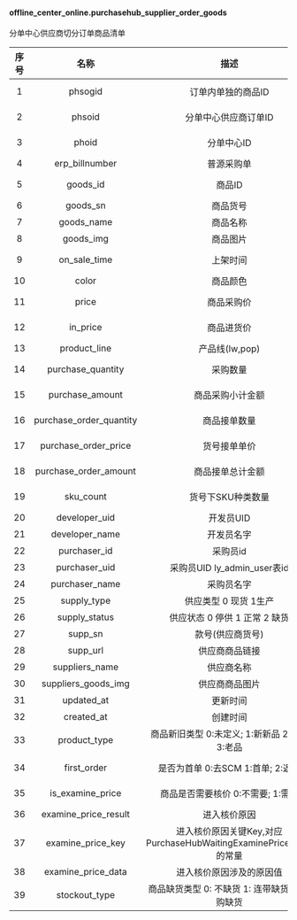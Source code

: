 #### offline_center_online.purchasehub_supplier_order_goods 
分单中心供应商切分订单商品清单

| 序号 | 名称 | 描述 | 类型 | 键 | 为空 | 额外 | 默认值 |
| :--: | :--: | :--: | :--: | :--: | :--: | :--: | :--: |
| 1 | phsogid | 订单内单独的商品ID | int(11) unsigned | PRI | NO | auto_increment |  |
| 2 | phsoid | 分单中心供应商订单ID | int(10) unsigned | MUL | NO |  |  |
| 3 | phoid | 分单中心ID | int(11) unsigned | MUL | YES |  |  |
| 4 | erp_billnumber | 普源采购单 | char(255) | MUL | YES |  |  |
| 5 | goods_id | 商品ID | int(10) unsigned | MUL | NO |  |  |
| 6 | goods_sn | 商品货号 | varchar(64) |  | NO |  |  |
| 7 | goods_name | 商品名称 | varchar(64) |  | NO |  |  |
| 8 | goods_img | 商品图片 | varchar(255) |  | NO |  |  |
| 9 | on_sale_time | 上架时间 | timestamp |  | NO | on update CURRENT_TIMESTAMP | CURRENT_TIMESTAMP |
| 10 | color | 商品颜色 | varchar(50) |  | NO |  |  |
| 11 | price | 商品采购价 | decimal(10,4) unsigned |  | NO |  |  |
| 12 | in_price | 商品进货价 | decimal(10,4) unsigned |  | NO |  |  |
| 13 | product_line | 产品线(lw,pop) | varchar(30) |  | YES |  |  |
| 14 | purchase_quantity | 采购数量 | int(10) unsigned |  | NO |  |  |
| 15 | purchase_amount | 商品采购小计金额 | decimal(10,4) unsigned |  | NO |  |  |
| 16 | purchase_order_quantity | 商品接单数量 | int(10) unsigned |  | NO |  |  |
| 17 | purchase_order_price | 货号接单单价 | decimal(10,4) unsigned |  | NO |  |  |
| 18 | purchase_order_amount | 商品接单总计金额 | decimal(10,4) unsigned |  | NO |  |  |
| 19 | sku_count | 货号下SKU种类数量 | int(11) unsigned |  | NO |  | 0 |
| 20 | developer_uid | 开发员UID | int(11) |  | NO |  | 0 |
| 21 | developer_name | 开发员名字 | varchar(100) |  | NO |  |  |
| 22 | purchaser_id | 采购员id | int(11) |  | NO |  | 0 |
| 23 | purchaser_uid | 采购员UID ly_admin_user表id | int(11) |  | NO |  | 0 |
| 24 | purchaser_name | 采购员名字 | varchar(100) |  | NO |  |  |
| 25 | supply_type | 供应类型  0 现货 1生产 | int(11) |  | NO |  | 0 |
| 26 | supply_status | 供应状态 0 停供 1 正常 2 缺货 | int(11) |  | YES |  | 1 |
| 27 | supp_sn | 款号(供应商货号) | varchar(255) |  | NO |  |  |
| 28 | supp_url | 供应商商品链接 | varchar(255) |  | NO |  |  |
| 29 | suppliers_name | 供应商名称 | varchar(255) |  | NO |  |  |
| 30 | suppliers_goods_img | 供应商商品图片 | varchar(255) |  | YES |  |  |
| 31 | updated_at | 更新时间 | timestamp |  | YES |  |  |
| 32 | created_at | 创建时间 | timestamp |  | YES |  |  |
| 33 | product_type | 商品新旧类型 0:未定义; 1:新新品 2:新品 3:老品 | tinyint(1) unsigned |  | NO |  | 0 |
| 34 | first_order | 是否为首单 0:去SCM 1:首单; 2:返单 | tinyint(1) unsigned |  | NO |  | 0 |
| 35 | is_examine_price | 商品是否需要核价 0:不需要; 1:需要 | tinyint(1) unsigned |  | NO |  | 0 |
| 36 | examine_price_result | 进入核价原因 | varchar(255) |  | NO |  |  |
| 37 | examine_price_key | 进入核价原因关键Key,对应 PurchaseHubWaitingExaminePriceLogic 的常量 | varchar(100) |  | NO |  |  |
| 38 | examine_price_data | 进入核价原因涉及的原因值 | text |  | YES |  |  |
| 39 | stockout_type | 商品缺货类型 0: 不缺货 1: 连带缺货 2: 采购缺货 | tinyint(1) |  | YES |  | 0 |
